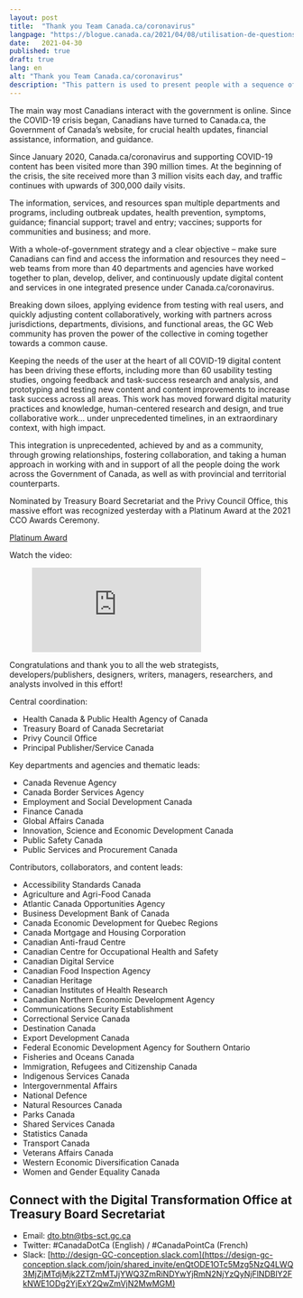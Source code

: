 ```yaml
---
layout: post
title:  "Thank you Team Canada.ca/coronavirus"
langpage: "https://blogue.canada.ca/2021/04/08/utilisation-de-questions-interactives.html"
date:   2021-04-30
published: true
draft: true
lang: en
alt: "Thank you Team Canada.ca/coronavirus"
description: "This pattern is used to present people with a sequence of simple questions that leads to the specific answer they need to continue with or complete their task."
---
```

The main way most Canadians interact with the government is online. Since the COVID-19 crisis began, Canadians have turned to Canada.ca, the Government of Canada’s website, for crucial health updates, financial assistance, information, and guidance. 

Since January 2020, Canada.ca/coronavirus and supporting COVID-19 content has been visited more than 390 million times. At the beginning of the crisis, the site received more than 3 million visits each day, and traffic continues with upwards of 300,000 daily visits.

The information, services, and resources span multiple departments and programs, including outbreak updates, health prevention, symptoms, guidance; financial support; travel and entry; vaccines; supports for communities and business; and more. 

With a whole-of-government strategy and a clear objective – make sure Canadians can find and access the information and resources they need – web teams from more than 40 departments and agencies have worked together to plan, develop, deliver, and continuously update digital content and services in one integrated presence under Canada.ca/coronavirus. 

Breaking down siloes, applying evidence from testing with real users, and quickly adjusting content collaboratively, working with partners across jurisdictions, departments, divisions, and functional areas, the GC Web community has proven the power of the collective in coming together towards a common cause. 

Keeping the needs of the user at the heart of all COVID-19 digital content has been driving these efforts, including more than 60 usability testing studies, ongoing feedback and task-success research and analysis, and prototyping and testing new content and content improvements to increase task success across all areas. This work has moved forward digital maturity practices and knowledge, human-centered research and design, and true collaborative work… under unprecedented timelines, in an extraordinary context, with high impact. 

This integration is unprecedented, achieved by and as a community, through growing relationships, fostering collaboration, and taking a human approach in working with and in support of all the people doing the work across the Government of Canada, as well as with provincial and territorial counterparts.

Nominated by Treasury Board Secretariat and the Privy Council Office, this massive effort was recognized yesterday with a Platinum Award at the 2021 CCO Awards Ceremony.

[Platinum Award](https://www.canada.ca/en/privy-council/services/communications-community-office/communications-awards-excellence/platinum-award.html)

Watch the video: 

<figure class="video_container">
  <iframe src="https://drive.google.com/file/d/16TGlwSwpDIVwjoIsYyZBd-nlssnXnbqC/view?usp=sharing" frameborder="0" allowfullscreen="true"> </iframe>
</figure>

Congratulations and thank you to all the web strategists, developers/publishers, designers, writers, managers, researchers, and analysts involved in this effort!

Central coordination:
* Health Canada & Public Health Agency of Canada 
* Treasury Board of Canada Secretariat 
* Privy Council Office 
* Principal Publisher/Service Canada

Key departments and agencies and thematic leads:
* Canada Revenue Agency 
* Canada Border Services Agency 
* Employment and Social Development Canada 
* Finance Canada 
* Global Affairs Canada 
* Innovation, Science and Economic Development Canada 
* Public Safety Canada 
* Public Services and Procurement Canada 

Contributors, collaborators, and content leads:
* Accessibility Standards Canada 
* Agriculture and Agri-Food Canada 
* Atlantic Canada Opportunities Agency 
* Business Development Bank of Canada 
* Canada Economic Development for Quebec Regions 
* Canada Mortgage and Housing Corporation
* Canadian Anti-fraud Centre 
* Canadian Centre for Occupational Health and Safety 
* Canadian Digital Service 
* Canadian Food Inspection Agency 
* Canadian Heritage 
* Canadian Institutes of Health Research 
* Canadian Northern Economic Development Agency 
* Communications Security Establishment 
* Correctional Service Canada 
* Destination Canada
* Export Development Canada 
* Federal Economic Development Agency for Southern Ontario 
* Fisheries and Oceans Canada 
* Immigration, Refugees and Citizenship Canada 
* Indigenous Services Canada 
* Intergovernmental Affairs 
* National Defence 
* Natural Resources Canada 
* Parks Canada 
* Shared Services Canada 
* Statistics Canada 
* Transport Canada 
* Veterans Affairs Canada 
* Western Economic Diversification Canada 
* Women and Gender Equality Canada 

## Connect with the Digital Transformation Office at Treasury Board Secretariat

* Email: [dto.btn@tbs-sct.gc.ca](mailto:dto.btn@tbs-sct.gc.ca)
* Twitter: #CanadaDotCa (English) / #CanadaPointCa (French)
* Slack: [http://design-GC-conception.slack.com](https://design-gc-conception.slack.com/join/shared_invite/enQtODE1OTc5Mzg5NzQ4LWQ3MjZjMTdjMjk2ZTZmMTJjYWQ3ZmRiNDYwYjRmN2NjYzQyNjFlNDBlY2FkNWE1ODg2YjExY2QwZmVjN2MwMGM)
